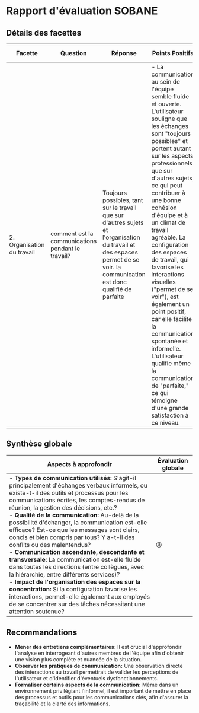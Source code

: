 # Rapport d'évaluation SOBANE

## Détails des facettes

| Facette | Question | Réponse | Points Positifs | Points Négatifs |
|---------|----------|---------|----------------|------------------|
| 2. Organisation du travail | comment est la communications pendant le travail? | Toujours possibles, tant sur le travail que sur d'autres sujets et l'organisation du travail et des espaces permet de se voir. la communication est donc qualifié de parfaite | - La communication au sein de l'équipe semble fluide et ouverte.  L'utilisateur souligne que les échanges sont "toujours possibles" et portent autant sur les aspects professionnels que sur d'autres sujets, ce qui peut contribuer à une bonne cohésion d'équipe et à un climat de travail agréable. La configuration des espaces de travail, qui favorise les interactions visuelles ("permet de se voir"), est également un point positif, car elle facilite la communication spontanée et informelle. L'utilisateur qualifie même la communication de "parfaite," ce qui témoigne d'une grande satisfaction à ce niveau. | - Malgré l'apparente satisfaction de l'utilisateur, l'absence de nuances dans sa réponse peut masquer des problèmes potentiels.  "Toujours possibles" peut signifier une absence de canaux de communication formels et structurés, ce qui pourrait s'avérer problématique en cas de situations complexes ou nécessitant des échanges précis et documentés. De plus, une communication excessivement informelle peut parfois nuire à la productivité et à la clarté des rôles et responsabilités.  L'utilisation du mot "parfaite" est également un signal d'alerte, car la perfection est rarement atteinte et peut indiquer un manque de recul critique. |

## Synthèse globale

| Aspects à approfondir | Évaluation globale |
|------------------------|--------------------|
| - **Types de communication utilisés:**  S'agit-il principalement d'échanges verbaux informels, ou existe-t-il des outils et processus pour les communications écrites, les comptes-rendus de réunion, la gestion des décisions, etc.?<br>- **Qualité de la communication:** Au-delà de la possibilité d'échanger, la communication est-elle efficace?  Est-ce que les messages sont clairs, concis et bien compris par tous?  Y a-t-il des conflits ou des malentendus?<br>- **Communication ascendante, descendante et transversale:**  La communication est-elle fluide dans toutes les directions (entre collègues, avec la hiérarchie, entre différents services)?<br>- **Impact de l'organisation des espaces sur la concentration:** Si la configuration favorise les interactions, permet-elle également aux employés de se concentrer sur des tâches nécessitant une attention soutenue? | 😐 |

## Recommandations

- **Mener des entretiens complémentaires:**  Il est crucial d'approfondir l'analyse en interrogeant d'autres membres de l'équipe afin d'obtenir une vision plus complète et nuancée de la situation.
- **Observer les pratiques de communication:**  Une observation directe des interactions au travail permettrait de valider les perceptions de l'utilisateur et d'identifier d'éventuels dysfonctionnements.
- **Formaliser certains aspects de la communication:**  Même dans un environnement privilégiant l'informel, il est important de mettre en place des processus et outils pour les communications clés, afin d'assurer la traçabilité et la clarté des informations.
